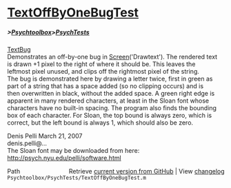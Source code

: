 # [TextOffByOneBugTest](TextOffByOneBugTest)
##### >[Psychtoolbox](Psychtoolbox)>[PsychTests](PsychTests)

[TextBug](TextBug)  
Demonstrates an off-by-one bug in [Screen](Screen)('Drawtext'). The rendered text  
is drawn +1 pixel to the right of where it should be. This leaves the  
leftmost pixel unused, and clips off the rightmost pixel of the string.  
The bug is demonstrated here by drawing a letter twice, first in green as  
part of a string that has a space added (so no clipping occurs) and is  
then overwritten in black, without the added space. A green right edge is  
apparent in many rendered characters, at least in the Sloan font whose  
characters have no built-in spacing. The program also finds the bounding  
box of each character. For Sloan, the top bound is always zero, which is  
correct, but the left bound is always 1, which should also be zero.  
  
Denis Pelli March 21, 2007  
denis.pelli@...  
The Sloan font may be downloaded from here:  
http://psych.nyu.edu/pelli/software.html  




<div class="code_header" style="text-align:right;">
  <span style="float:left;">Path&nbsp;&nbsp;</span> <span class="counter">Retrieve <a href=
  "https://raw.github.com/Psychtoolbox-3/Psychtoolbox-3/beta/Psychtoolbox/PsychTests/TextOffByOneBugTest.m">current version from GitHub</a> | View <a href=
  "https://github.com/Psychtoolbox-3/Psychtoolbox-3/commits/beta/Psychtoolbox/PsychTests/TextOffByOneBugTest.m">changelog</a></span>
</div>
<div class="code">
  <code>Psychtoolbox/PsychTests/TextOffByOneBugTest.m</code>
</div>

